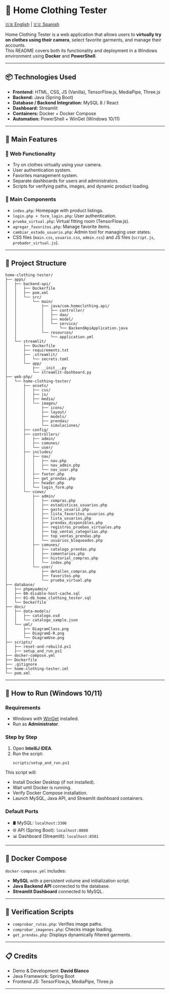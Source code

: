# 🧥 Home Clothing Tester
[🇬🇧 English](./README.md) | [🇪🇸 Spanish](./README.es.md)

Home Clothing Tester is a web application that allows users to **virtually try on clothes using their camera**, select favorite garments, and manage their accounts.  
This README covers both its functionality and deployment in a Windows environment using **Docker** and **PowerShell**.

---

## 📦 Technologies Used

- **Frontend:** HTML, CSS, JS (Vanilla), TensorFlow.js, MediaPipe, Three.js  
- **Backend:** Java (Spring Boot)  
- **Database / Backend Integration:** MySQL 8 / React  
- **Dashboard:** Streamlit  
- **Containers:** Docker + Docker Compose  
- **Automation:** PowerShell + WinGet (Windows 10/11)

---

## 🧪 Main Features

### 🔹 Web Functionality

- Try on clothes virtually using your camera.  
- User authentication system.  
- Favorites management system.  
- Separate dashboards for users and administrators.  
- Scripts for verifying paths, images, and dynamic product loading.

### 🔹 Main Components

- `index.php`: Homepage with product listings.  
- `login.php + form_login.php`: User authentication.  
- `prueba_virtual.php`: Virtual fitting room (TensorFlow.js).  
- `agregar_favoritos.php`: Manage favorite items.  
- `cambiar_estado_usuario.php`: Admin tool for managing user states.  
- CSS files (`main.css`, `usuario.css`, `admin.css`) and JS files (`script.js`, `probador_virtual.js`).

---

## 📁 Project Structure

```
home-clothing-tester/
├── apps/
│   ├── backend-api/
│   │   ├── Dockerfile
│   │   ├── pom.xml
│   │   └── src/
│   │       └── main/
│   │           ├── java/com.homeclothing.api/
│   │           │   ├── controller/
│   │           │   ├── dao/
│   │           │   ├── model/
│   │           │   └── service/
│   │           │       └── BackendApiApplication.java
│   │           └── resources/
│   │               └── application.yml
│   └── streamlit/
│       ├── Dockerfile
│       ├── requirements.txt
│       ├── .streamlit/
│       │   └── secrets.toml
│       └── app/
│           ├── __init__.py
│           └── streamlit-dashboard.py
├── web-php/
│   └── home-clothing-tester/
│       ├── assets/
│       │   ├── css/
│       │   ├── js/
│       │   ├── media/
│       │   └── images/
│       │       ├── icons/
│       │       ├── layout/
│       │       ├── models/
│       │       ├── prendas/
│       │       └── simulaciones/
│       ├── config/
│       ├── controllers/
│       │   ├── admin/
│       │   ├── comunes/
│       │   └── user/
│       ├── includes/
│       │   ├── nav/
│       │   │   ├── nav.php
│       │   │   ├── nav_admin.php
│       │   │   └── nav_user.php
│       │   ├── footer.php
│       │   ├── get_prendas.php
│       │   ├── header.php
│       │   └── login_form.php
│       └── views/
│           ├── admin/
│           │   ├── compras.php
│           │   ├── estadisticas_usuarios.php
│           │   ├── gasto_usuario.php
│           │   ├── lista_favoritos_usuarios.php
│           │   ├── lista_usuarios.php
│           │   ├── prendas_disponibles.php
│           │   ├── registros_pruebas_virtuales.php
│           │   ├── top_ventas_categorias.php
│           │   ├── top_ventas_prendas.php
│           │   └── usuarios_bloqueados.php
│           ├── comunes/
│           │   ├── catalogo_prendas.php
│           │   ├── comentarios.php
│           │   ├── historial_compras.php
│           │   └── index.php
│           └── user/
│               ├── detalles_compras.php
│               ├── favoritos.php
│               └── prueba_virtual.php
├── database/
│   ├── phpmyadmin/
│   ├── 00-disable-host-cache.sql
│   ├── 01-db_home_clothing_tester.sql
│   └── Dockerfile
├── docs/
│   ├── data-models/
│   │   ├── catalogo.xsd
│   │   └── catalogo_sample.json
│   └── uml/
│       ├── DiagramClass.png
│       ├── DiagramE-R.png
│       └── DiagramUse.png
├── scripts/
│   ├── reset-and-rebuild.ps1
│   ├── setup_and_run.ps1
├── docker-compose.yml
├── Dockerfile
├── .gitignore
├── home-clothing-tester.iml
└── pom.xml
```

---

## 🚀 How to Run (Windows 10/11)

### Requirements

- Windows with [WinGet](https://learn.microsoft.com/en-us/windows/package-manager/) installed.  
- Run as **Administrator**.

### Step by Step

1. Open **IntelliJ IDEA**.  
2. Run the script:  
   ```bash
   scripts/setup_and_run.ps1
   ```

This script will:

- Install Docker Desktop (if not installed).  
- Wait until Docker is running.  
- Verify Docker Compose installation.  
- Launch MySQL, Java API, and Streamlit dashboard containers.

### Default Ports

- 🛢 MySQL: `localhost:3306`  
- 🌐 API (Spring Boot): `localhost:8080`  
- 📊 Dashboard (Streamlit): `localhost:8501`

---

## 🧰 Docker Compose

`docker-compose.yml` includes:

- **MySQL** with a persistent volume and initialization script.  
- **Java Backend API** connected to the database.  
- **Streamlit Dashboard** connected to MySQL.

---

## 🧪 Verification Scripts

- `comprobar_rutas.php`: Verifies image paths.  
- `comprobar_imagenes.php`: Checks image loading.  
- `get_prendas.php`: Displays dynamically filtered garments.

---

## 📋 Credits

- Demo & Development: **David Blanco**  
- Java Framework: Spring Boot  
- Frontend JS: TensorFlow.js, MediaPipe, Three.js

---
